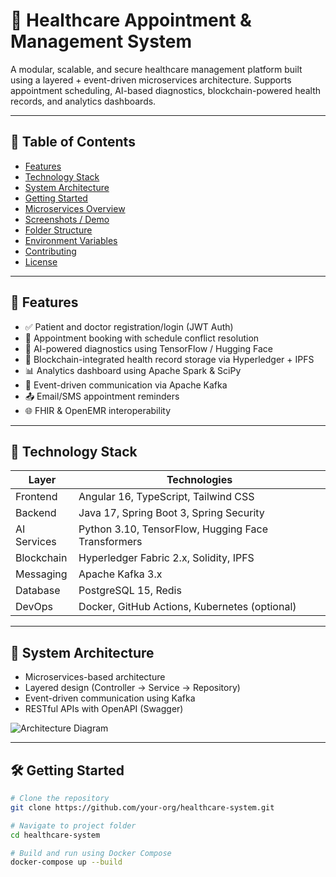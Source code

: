 # 🏥 Healthcare Appointment & Management System

A modular, scalable, and secure healthcare management platform built using a layered + event-driven microservices architecture. Supports appointment scheduling, AI-based diagnostics, blockchain-powered health records, and analytics dashboards.

---

## 📌 Table of Contents

- [Features](#features)
- [Technology Stack](#technology-stack)
- [System Architecture](#system-architecture)
- [Getting Started](#getting-started)
- [Microservices Overview](#microservices-overview)
- [Screenshots / Demo](#screenshots--demo)
- [Folder Structure](#folder-structure)
- [Environment Variables](#environment-variables)
- [Contributing](#contributing)
- [License](#license)

---

## 🚀 Features

- ✅ Patient and doctor registration/login (JWT Auth)
- 📆 Appointment booking with schedule conflict resolution
- 🤖 AI-powered diagnostics using TensorFlow / Hugging Face
- 🔐 Blockchain-integrated health record storage via Hyperledger + IPFS
- 📊 Analytics dashboard using Apache Spark & SciPy
- 🔄 Event-driven communication via Apache Kafka
- 📤 Email/SMS appointment reminders
- 🌐 FHIR & OpenEMR interoperability

---

## 🧰 Technology Stack

| Layer         | Technologies |
|---------------|--------------|
| Frontend      | Angular 16, TypeScript, Tailwind CSS |
| Backend       | Java 17, Spring Boot 3, Spring Security |
| AI Services   | Python 3.10, TensorFlow, Hugging Face Transformers |
| Blockchain    | Hyperledger Fabric 2.x, Solidity, IPFS |
| Messaging     | Apache Kafka 3.x |
| Database      | PostgreSQL 15, Redis |
| DevOps        | Docker, GitHub Actions, Kubernetes (optional) |

---

## 🧱 System Architecture

- Microservices-based architecture
- Layered design (Controller → Service → Repository)
- Event-driven communication using Kafka
- RESTful APIs with OpenAPI (Swagger)

![Architecture Diagram](docs/architecture-diagram.png)

---

## 🛠️ Getting Started

```bash
# Clone the repository
git clone https://github.com/your-org/healthcare-system.git

# Navigate to project folder
cd healthcare-system

# Build and run using Docker Compose
docker-compose up --build
